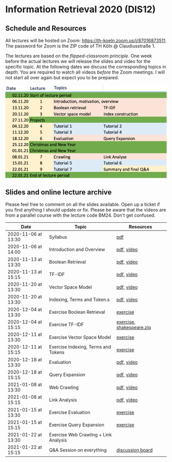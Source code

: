 # Information Retrieval 2020 (DIS12)

## Schedule and Resources 

All lectures will be hosted on Zoom: https://th-koeln.zoom.us/j/87016873511. The password for Zoom is the ZIP code of  TH Köln @ Claudiusstraße 1. 

The lectures are based on the *flipped-classroom principle*. One week before the actual lectures we will release the slides and video for the specific topic. At the following dates we discuss the corresponding topics in depth. You are required to watch all videos *before* the Zoom meetings. I will not start all over again but expect you to be prepared.

![](dis12-2020-schedule.png)

## Slides and online lecture archive

Please feel free to comment on all the slides available. Open up a ticket if you find anything I should update or fix. Please be aware that the videos are from a parallel course with the lecture code BM24. Don't get confused.


| Date                | Topic                               | Resources      |
|---------------------|-------------------------------------|----------------|
| 2020-11-06 at 13:30 | Syllabus                            | [pdf](slides/DIS12-00-syllabus.pdf) |
| 2020-11-06 at 14:00 | Introduction and Overview           | [pdf](slides/DIS12-01-introduction.pdf), [video](https://youtu.be/g58QPBqKJgk) |
| 2020-11-13 at 13:30 | Boolean Retrieval                   | [pdf](slides/DIS12-02-boolean.pdf), [video](https://youtu.be/EcPBqIM3uO0) |
| 2020-11-13 at 15:15 | TF-IDF                              | [pdf](slides/DIS12-03-tfidf.pdf), [video](https://youtu.be/CPrij20NmXY) |
| 2020-11-20 at 13:30 | Vector Space Model                  | [pdf](slides/DIS12-04-ranking.pdf), [video](https://youtu.be/b1JanvFBlWU) |
| 2020-11-20 at 13:30 | Indexing, Terms and Token.s         | [pdf](slides/DIS12-05-index.pdf), [video](https://youtu.be/GdU5SN7q0G0) |
| 2020-12-04 at 13:30 | Exercise Boolean Retrieval          | [exercise](exercises/DIS12-02-boolean-exercise.pdf) |
| 2020-12-04 at 15:15 | Exercise TF-IDF                     | [exercise](exercises/DIS12-03-tfidf-exercise.pdf), [shakespeare.zip](exercises/shakespeare.zip) |
| 2020-12-11 at 13:30 | Exercise Vector Space Model         | [exercise](exercises/DIS12-04-ranking-exercise.pdf) |
| 2020-12-11 at 15:15 | Exercise Indexing, Terms and Tokens | [exercise](exercises/DIS12-05-index-exercise.pdf)     |
| 2020-12-18 at 13:30 | Evaluation                          | [pdf](slides/DIS12-06-evaluation.pdf), [video](https://youtu.be/DDfa685DFfw) |
| 2020-12-18 at 15:15 | Query Expansion                     | [pdf](slides/DIS12-07-queryexpansion.pdf), [video](https://youtu.be/4KMtwZ98vmA) |
| 2021-01-08 at 13:30 | Web Crawling                        | [pdf](slides/DIS12-08-webcrawling.pdf), [video](https://youtu.be/7WldGmUVztE) |
| 2021-01-08 at 15:15 | Link Analysis                       | [pdf](slides/DIS12-09-linkanalysis.pdf), [video](https://youtu.be/ppqwuVAw_oA) |
| 2021-01-15 at 13:30 | Exercise Evaluation                 | [exercise](exercises/DIS12-06-evaluation-exercise.pdf)    |
| 2021-01-15 at 15:15 | Exercise Query Expansion            | [exercise](exercises/DIS12-07-queryexp-exercise.pdf)    |
| 2021-01-22 at 13:30 | Exercise Web Crawling + Link Analysis |  |
| 2021-01-22 at 15:15 | Q&A Session on everything           | [discussion board](https://github.com/irgroup/dis12-2020/discussions)    |
